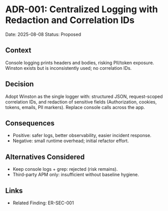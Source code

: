 # ADR-001: Centralized Logging with Redaction and Correlation IDs
Date: 2025-08-08
Status: Proposed

## Context
Console logging prints headers and bodies, risking PII/token exposure. Winston exists but is inconsistently used; no correlation IDs.

## Decision
Adopt Winston as the single logger with: structured JSON, request-scoped correlation IDs, and redaction of sensitive fields (Authorization, cookies, tokens, emails, PII markers). Replace console calls across the app.

## Consequences
- Positive: safer logs, better observability, easier incident response.
- Negative: small runtime overhead; initial refactor effort.

## Alternatives Considered
- Keep console logs + grep: rejected (risk remains).
- Third-party APM only: insufficient without baseline hygiene.

## Links
- Related Finding: ER-SEC-001

